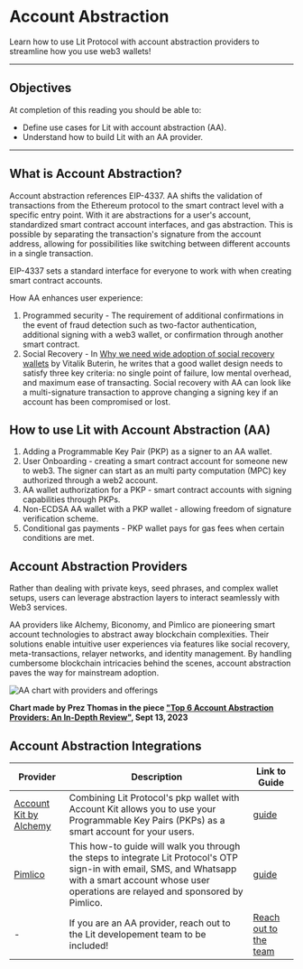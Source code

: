 # Account Abstraction

Learn how to use Lit Protocol with account abstraction providers to streamline how you use web3 wallets!

---

## Objectives
At completion of this reading you should be able to:

- Define use cases for Lit with account abstraction (AA).
- Understand how to build Lit with an AA provider.

---

## What is Account Abstraction?
Account abstraction references EIP-4337. AA shifts the validation of transactions from the Ethereum protocol to the smart contract level with a specific entry point. With it are abstractions for a user's account, standardized smart contract account interfaces, and gas abstraction. This is possible by separating the transaction's signature from the account address, allowing for possibilities like switching between different accounts in a single transaction.

EIP-4337 sets a standard interface for everyone to work with when creating smart contract accounts.

How AA enhances user experience:

1. Programmed security - The requirement of additional confirmations in the event of fraud detection such as two-factor authentication, additional signing with a web3 wallet, or confirmation through another smart contract.
2. Social Recovery - In [Why we need wide adoption of social recovery wallets](https://vitalik.ca/general/2021/01/11/recovery.html) by Vitalik Buterin, he writes that a good wallet design needs to satisfy three key criteria: no single point of failure, low mental overhead, and maximum ease of transacting. Social recovery with AA can look like a multi-signature transaction to approve changing a signing key if an account has been compromised or lost.


## How to use Lit with Account Abstraction (AA)
1. Adding a Programmable Key Pair (PKP) as a signer to an AA wallet.
2. User Onboarding - creating a smart contract account for someone new to web3. The signer can start as an multi party computation (MPC) key authorized through a web2 account.
3. AA wallet authorization for a PKP - smart contract accounts with signing capabilities through PKPs.
4. Non-ECDSA AA wallet with a PKP wallet - allowing freedom of signature verification scheme.
5. Conditional gas payments - PKP wallet pays for gas fees when certain conditions are met.

## Account Abstraction Providers
Rather than dealing with private keys, seed phrases, and complex wallet setups, users can leverage abstraction layers to interact seamlessly with Web3 services. 

AA providers like Alchemy, Biconomy, and Pimlico are pioneering smart account technologies to abstract away blockchain complexities. Their solutions enable intuitive user experiences via features like social recovery, meta-transactions, relayer networks, and identity management. By handling cumbersome blockchain intricacies behind the scenes, account abstraction paves the way for mainstream adoption.


![AA chart with providers and offerings](/img/aa_provider_table.webp)

**Chart made by Prez Thomas in the piece ["Top 6 Account Abstraction Providers: An In-Depth Review"](https://medium.com/coinmonks/top-6-account-abstraction-providers-an-in-depth-review-3a09b9fc707c), Sept 13, 2023**

## Account Abstraction Integrations

| Provider | Description | Link to Guide |
| --- | --- | --- |
| [Account Kit by Alchemy](https://accountkit.alchemy.com/) | Combining Lit Protocol's pkp wallet with Account Kit allows you to use your Programmable Key Pairs (PKPs) as a smart account for your users. | [guide](https://accountkit.alchemy.com/smart-accounts/signers/lit.html) |
| [Pimlico](https://www.pimlico.io/) | This how-to guide will walk you through the steps to integrate Lit Protocol's OTP sign-in with email, SMS, and Whatsapp with a smart account whose user operations are relayed and sponsored by Pimlico. | [guide](https://docs.pimlico.io/tutorial/integrations/lit-protocol) |
| - | If you are an AA provider, reach out to the Lit developement team to be included! | [Reach out to the team](https://nut.sh/ell/forms/352580/YEk9vu) |

